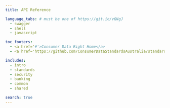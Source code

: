```yaml
---
title: API Reference

language_tabs: # must be one of https://git.io/vQNgJ
  - swagger
  - shell
  - javascript

toc_footers:
  - <a href='#'>Consumer Data Right Home</a>
  - <a href='https://github.com/ConsumerDataStandardsAustralia/standards'>CDR Standards on GitHub</a>

includes:
  - intro
  - standards
  - security
  - banking
  - common
  - shared

search: true
---
```



<!---
TODO
Payloads
- Fix product
- Fix account details
- Align the product information across product and account details
- Add PAF Address schema
- Add updated swagger
--->

